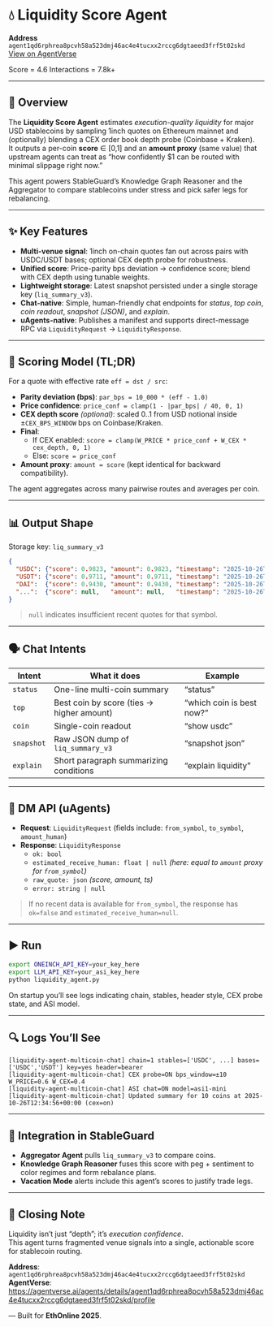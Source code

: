# 💧 Liquidity Score Agent

**Address**  
`agent1qd6rphrea8pcvh58a523dmj46ac4e4tucxx2rccg6dgtaeed3frf5t02skd`  
[View on AgentVerse](https://agentverse.ai/agents/details/agent1qd6rphrea8pcvh58a523dmj46ac4e4tucxx2rccg6dgtaeed3frf5t02skd/profile)

Score = 4.6 Interactions = 7.8k+

---

## 🧭 Overview

The **Liquidity Score Agent** estimates *execution-quality liquidity* for major USD stablecoins by sampling 1inch quotes on Ethereum mainnet and (optionally) blending a CEX order book depth probe (Coinbase + Kraken).  
It outputs a per-coin **score** ∈ [0,1] and an **amount proxy** (same value) that upstream agents can treat as “how confidently $1 can be routed with minimal slippage right now.”

This agent powers StableGuard’s Knowledge Graph Reasoner and the Aggregator to compare stablecoins under stress and pick safer legs for rebalancing.

---

## ✨ Key Features

- **Multi-venue signal**: 1inch on-chain quotes fan out across pairs with USDC/USDT bases; optional CEX depth probe for robustness.  
- **Unified score**: Price-parity bps deviation → confidence score; blend with CEX depth using tunable weights.  
- **Lightweight storage**: Latest snapshot persisted under a single storage key (`liq_summary_v3`).  
- **Chat-native**: Simple, human-friendly chat endpoints for *status*, *top coin*, *coin readout*, *snapshot (JSON)*, and *explain*.  
- **uAgents-native**: Publishes a manifest and supports direct-message RPC via `LiquidityRequest` → `LiquidityResponse`.

---

## 🧪 Scoring Model (TL;DR)

For a quote with effective rate `eff = dst / src`:

- **Parity deviation (bps)**: `par_bps = 10_000 * (eff - 1.0)`  
- **Price confidence**: `price_conf = clamp(1 - |par_bps| / 40, 0, 1)`  
- **CEX depth score** *(optional)*: scaled 0..1 from USD notional inside ±`CEX_BPS_WINDOW` bps on Coinbase/Kraken.  
- **Final**:  
  - If CEX enabled: `score = clamp(W_PRICE * price_conf + W_CEX * cex_depth, 0, 1)`  
  - Else: `score = price_conf`  
- **Amount proxy**: `amount = score` (kept identical for backward compatibility).

The agent aggregates across many pairwise routes and averages per coin.

---

## 📊 Output Shape

Storage key: `liq_summary_v3`

```json
{
  "USDC": {"score": 0.9823, "amount": 0.9823, "timestamp": "2025-10-26T12:34:56+00:00"},
  "USDT": {"score": 0.9711, "amount": 0.9711, "timestamp": "2025-10-26T12:34:56+00:00"},
  "DAI":  {"score": 0.9430, "amount": 0.9430, "timestamp": "2025-10-26T12:34:56+00:00"},
  "...":  {"score": null,   "amount": null,   "timestamp": "2025-10-26T12:34:56+00:00"}
}
```

> `null` indicates insufficient recent quotes for that symbol.

---

## 🗣️ Chat Intents

| Intent | What it does | Example |
|---|---|---|
| `status` | One-line multi-coin summary | “status” |
| `top` | Best coin by score (ties → higher amount) | “which coin is best now?” |
| `coin` | Single-coin readout | “show usdc” |
| `snapshot` | Raw JSON dump of `liq_summary_v3` | “snapshot json” |
| `explain` | Short paragraph summarizing conditions | “explain liquidity” |

---

## 🔌 DM API (uAgents)

- **Request**: `LiquidityRequest` (fields include: `from_symbol`, `to_symbol`, `amount_human`)  
- **Response**: `LiquidityResponse`  
  - `ok: bool`  
  - `estimated_receive_human: float | null` *(here: equal to `amount` proxy for `from_symbol`)*  
  - `raw_quote: json` *(score, amount, ts)*  
  - `error: string | null`

> If no recent data is available for `from_symbol`, the response has `ok=false` and `estimated_receive_human=null`.

---

## ▶️ Run

```bash
export ONEINCH_API_KEY=your_key_here
export LLM_API_KEY=your_asi_key_here
python liquidity_agent.py
```

On startup you’ll see logs indicating chain, stables, header style, CEX probe state, and ASI model.

---

## 🔍 Logs You’ll See

```
[liquidity-agent-multicoin-chat] chain=1 stables=['USDC', ...] bases=['USDC','USDT'] key=yes header=bearer
[liquidity-agent-multicoin-chat] CEX probe=ON bps_window=±10 W_PRICE=0.6 W_CEX=0.4
[liquidity-agent-multicoin-chat] ASI chat=ON model=asi1-mini
[liquidity-agent-multicoin-chat] Updated summary for 10 coins at 2025-10-26T12:34:56+00:00 (cex=on)
```

---

## 🔗 Integration in StableGuard

- **Aggregator Agent** pulls `liq_summary_v3` to compare coins.  
- **Knowledge Graph Reasoner** fuses this score with peg + sentiment to color regimes and form rebalance plans.  
- **Vacation Mode** alerts include this agent’s scores to justify trade legs.

---

## 🏁 Closing Note

Liquidity isn’t just “depth”; it’s *execution confidence*.  
This agent turns fragmented venue signals into a single, actionable score for stablecoin routing.

**Address**: `agent1qd6rphrea8pcvh58a523dmj46ac4e4tucxx2rccg6dgtaeed3frf5t02skd`  
**AgentVerse**: https://agentverse.ai/agents/details/agent1qd6rphrea8pcvh58a523dmj46ac4e4tucxx2rccg6dgtaeed3frf5t02skd/profile

— Built for **EthOnline 2025**.
